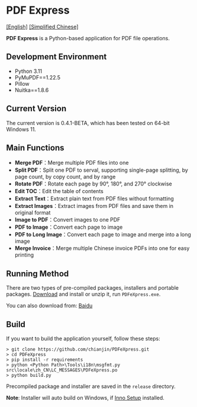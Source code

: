 # PDF Express

[[English]](https://github.com/chianjin/PDFeXpress/blob/main/README.md)  [[Simplified Chinese]](https://github.com/chianjin/PDFeXpress/blob/main/README.zh_CN.md)

**PDF Express** is a Python-based application for PDF file operations.

## Development Environment

- Python 3.11
- PyMuPDF==1.22.5
- Pillow
- Nuitka==1.8.6

## Current Version

The current version is 0.4.1-BETA, which has been tested on 64-bit Windows 11.

## Main Functions

* **Merge PDF**：Merge multiple PDF files into one
* **Split PDF**：Split one PDF to serval, supporting single-page splitting, by page count, by copy count, and by range
* **Rotate PDF**：Rotate each page by 90°, 180°, and 270° clockwise
* **Edit TOC**：Edit the table of contents
* **Extract Text**：Extract plain text from PDF files without formatting
* **Extract Images**：Extract images from PDF files and save them in original format
* **Image to PDF**：Convert images to one PDF
* **PDF to Image**：Convert each page to image
* **PDF to Long Image**：Convert each page to image and merge into a long image
* **Merge Invoice**：Merge multiple Chinese invoice PDFs into one for easy printing

## Running Method

There are two types of pre-compiled packages, installers and portable
packages. [Download](https://github.com/chianjin/PDFeXpress/releases) and install or unzip it, run `PDFeXpress.exe`.

You can also download from: [Baidu](https://pan.baidu.com/s/14I_0RdbfVqpWORXfgYlEjQ?pwd=i4xb)

## Build

If you want to build the application yourself, follow these steps:

```shell
> git clone https://github.com/chianjin/PDFeXpress.git
> cd PDFeXpress
> pip install -r requirements
> python <Python Path>\Tools\i18n\msgfmt.py src\locale\zh_CN\LC_MESSAGES\PDFeXpress.po
> python build.py
```

Precompiled package and installer are saved in the `release` directory.

**Note**: Installer will auto build on Windows, if [Inno Setup](https://jrsoftware.org/isinfo.php) installed.